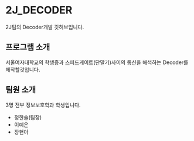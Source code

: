 # 2J_DECODER
2J팀의 Decoder개발 깃허브입니다.

## 프로그램 소개
서울여자대학교의 학생증과 스피드게이트(단말기)사이의 통신을 해석하는 Decoder를 제작할것입니다.

## 팀원 소개
3명 전부 정보보호학과 학생입니다.
* 정한슬(팀장)
* 이예은
* 장현아
